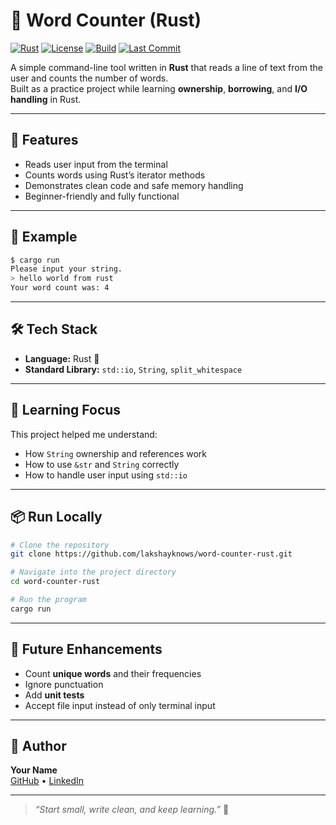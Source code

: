 # 🦀 Word Counter (Rust)

[![Rust](https://img.shields.io/badge/Rust-1.80%2B-orange?logo=rust)](https://www.rust-lang.org/)
[![License](https://img.shields.io/badge/license-MIT-blue.svg)](LICENSE)
[![Build](https://img.shields.io/badge/build-passing-brightgreen)]()
[![Last Commit](https://img.shields.io/github/last-commit/lakshayknows/word-counter-rust)](https://github.com/lakshayknows/word-counter-rust)

A simple command-line tool written in **Rust** that reads a line of text from the user and counts the number of words.  
Built as a practice project while learning **ownership**, **borrowing**, and **I/O handling** in Rust.

---

## 🚀 Features

- Reads user input from the terminal  
- Counts words using Rust’s iterator methods  
- Demonstrates clean code and safe memory handling  
- Beginner-friendly and fully functional  

---

## 🧩 Example

```bash
$ cargo run
Please input your string.
> hello world from rust
Your word count was: 4
```

---

## 🛠️ Tech Stack

* **Language:** Rust 🦀  
* **Standard Library:** `std::io`, `String`, `split_whitespace`

---

## 🧠 Learning Focus

This project helped me understand:

* How `String` ownership and references work  
* How to use `&str` and `String` correctly  
* How to handle user input using `std::io`

---

## 📦 Run Locally

```bash
# Clone the repository
git clone https://github.com/lakshayknows/word-counter-rust.git

# Navigate into the project directory
cd word-counter-rust

# Run the program
cargo run
```

---

## 📝 Future Enhancements

* Count **unique words** and their frequencies  
* Ignore punctuation  
* Add **unit tests**  
* Accept file input instead of only terminal input  

---

## 💬 Author

**Your Name**  
[GitHub](https://github.com/lakshayknows) • [LinkedIn](https://linkedin.com/in/lakshayhanda)

---

> *“Start small, write clean, and keep learning.”* 🌱
